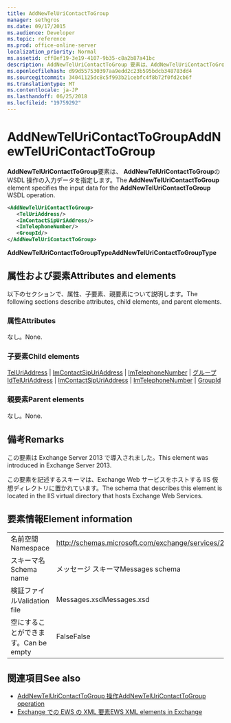 ```yaml
---
title: AddNewTelUriContactToGroup
manager: sethgros
ms.date: 09/17/2015
ms.audience: Developer
ms.topic: reference
ms.prod: office-online-server
localization_priority: Normal
ms.assetid: cff8ef19-3e19-4107-9b35-c8a2b87a41bc
description: AddNewTelUriContactToGroup 要素は、AddNewTelUriContactToGroup の WSDL 操作の入力データを指定します。
ms.openlocfilehash: d99d557530397aa9edd2c23b595bdcb348783dd4
ms.sourcegitcommit: 34041125dc8c5f993b21cebfc4f8b72f0fd2cb6f
ms.translationtype: MT
ms.contentlocale: ja-JP
ms.lasthandoff: 06/25/2018
ms.locfileid: "19759292"
---
```

# <a name="addnewteluricontacttogroup"></a><span data-ttu-id="f6373-103">AddNewTelUriContactToGroup</span><span class="sxs-lookup"><span data-stu-id="f6373-103">AddNewTelUriContactToGroup</span></span>

<span data-ttu-id="f6373-104">**AddNewTelUriContactToGroup**要素は、 **AddNewTelUriContactToGroup**の WSDL 操作の入力データを指定します。</span><span class="sxs-lookup"><span data-stu-id="f6373-104">The **AddNewTelUriContactToGroup** element specifies the input data for the **AddNewTelUriContactToGroup** WSDL operation.</span></span> 
  
```XML
<AddNewTelUriContactToGroup>
   <TelUriAddress/>
   <ImContactSipUriAddress/>
   <ImTelephoneNumber/>
   <GroupId/>
</AddNewTelUriContactToGroup>
```

 <span data-ttu-id="f6373-105">**AddNewTelUriContactToGroupType**</span><span class="sxs-lookup"><span data-stu-id="f6373-105">**AddNewTelUriContactToGroupType**</span></span>
## <a name="attributes-and-elements"></a><span data-ttu-id="f6373-106">属性および要素</span><span class="sxs-lookup"><span data-stu-id="f6373-106">Attributes and elements</span></span>

<span data-ttu-id="f6373-107">以下のセクションで、属性、子要素、親要素について説明します。</span><span class="sxs-lookup"><span data-stu-id="f6373-107">The following sections describe attributes, child elements, and parent elements.</span></span>
  
### <a name="attributes"></a><span data-ttu-id="f6373-108">属性</span><span class="sxs-lookup"><span data-stu-id="f6373-108">Attributes</span></span>

<span data-ttu-id="f6373-109">なし。</span><span class="sxs-lookup"><span data-stu-id="f6373-109">None.</span></span>
  
### <a name="child-elements"></a><span data-ttu-id="f6373-110">子要素</span><span class="sxs-lookup"><span data-stu-id="f6373-110">Child elements</span></span>

<span data-ttu-id="f6373-111">[TelUriAddress](teluriaddress.md) | [ImContactSipUriAddress](imcontactsipuriaddress.md) | [ImTelephoneNumber](imtelephonenumber.md) | [グループ Id](groupid.md)</span><span class="sxs-lookup"><span data-stu-id="f6373-111">[TelUriAddress](teluriaddress.md) | [ImContactSipUriAddress](imcontactsipuriaddress.md) | [ImTelephoneNumber](imtelephonenumber.md) | [GroupId](groupid.md)</span></span>
  
### <a name="parent-elements"></a><span data-ttu-id="f6373-112">親要素</span><span class="sxs-lookup"><span data-stu-id="f6373-112">Parent elements</span></span>

<span data-ttu-id="f6373-113">なし。</span><span class="sxs-lookup"><span data-stu-id="f6373-113">None.</span></span>
  
## <a name="remarks"></a><span data-ttu-id="f6373-114">備考</span><span class="sxs-lookup"><span data-stu-id="f6373-114">Remarks</span></span>

<span data-ttu-id="f6373-115">この要素は Exchange Server 2013 で導入されました。</span><span class="sxs-lookup"><span data-stu-id="f6373-115">This element was introduced in Exchange Server 2013.</span></span>
  
<span data-ttu-id="f6373-116">この要素を記述するスキーマは、Exchange Web サービスをホストする IIS 仮想ディレクトリに置かれています。</span><span class="sxs-lookup"><span data-stu-id="f6373-116">The schema that describes this element is located in the IIS virtual directory that hosts Exchange Web Services.</span></span>
  
## <a name="element-information"></a><span data-ttu-id="f6373-117">要素情報</span><span class="sxs-lookup"><span data-stu-id="f6373-117">Element information</span></span>

|||
|:-----|:-----|
|<span data-ttu-id="f6373-118">名前空間</span><span class="sxs-lookup"><span data-stu-id="f6373-118">Namespace</span></span>  <br/> |http://schemas.microsoft.com/exchange/services/2006/messages  <br/> |
|<span data-ttu-id="f6373-119">スキーマ名</span><span class="sxs-lookup"><span data-stu-id="f6373-119">Schema name</span></span>  <br/> |<span data-ttu-id="f6373-120">メッセージ スキーマ</span><span class="sxs-lookup"><span data-stu-id="f6373-120">Messages schema</span></span>  <br/> |
|<span data-ttu-id="f6373-121">検証ファイル</span><span class="sxs-lookup"><span data-stu-id="f6373-121">Validation file</span></span>  <br/> |<span data-ttu-id="f6373-122">Messages.xsd</span><span class="sxs-lookup"><span data-stu-id="f6373-122">Messages.xsd</span></span>  <br/> |
|<span data-ttu-id="f6373-123">空にすることができます。</span><span class="sxs-lookup"><span data-stu-id="f6373-123">Can be empty</span></span>  <br/> |<span data-ttu-id="f6373-124">False</span><span class="sxs-lookup"><span data-stu-id="f6373-124">False</span></span>  <br/> |
   
## <a name="see-also"></a><span data-ttu-id="f6373-125">関連項目</span><span class="sxs-lookup"><span data-stu-id="f6373-125">See also</span></span>

- [<span data-ttu-id="f6373-126">AddNewTelUriContactToGroup 操作</span><span class="sxs-lookup"><span data-stu-id="f6373-126">AddNewTelUriContactToGroup operation</span></span>](addnewteluricontacttogroup-operation.md)
- [<span data-ttu-id="f6373-127">Exchange での EWS の XML 要素</span><span class="sxs-lookup"><span data-stu-id="f6373-127">EWS XML elements in Exchange</span></span>](ews-xml-elements-in-exchange.md)

